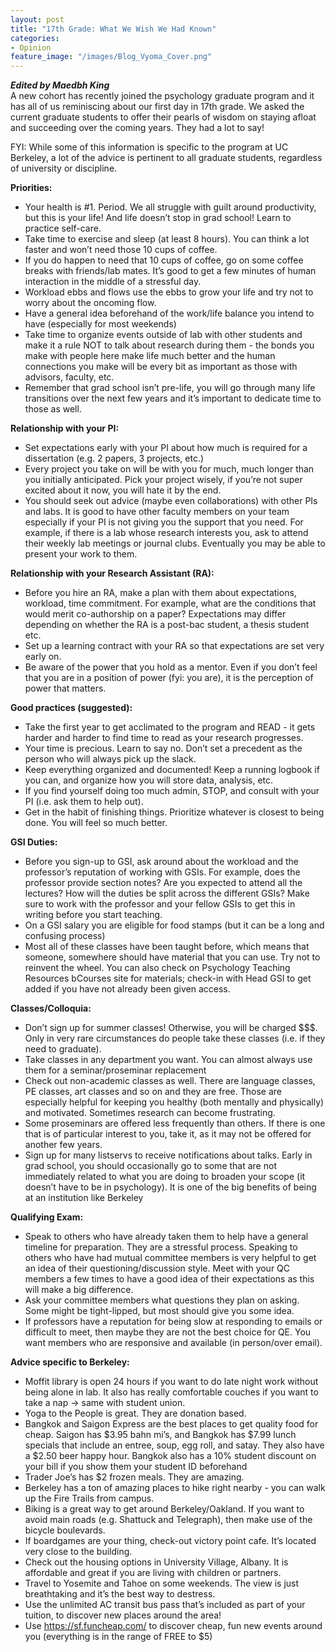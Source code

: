 ```yaml
---
layout: post
title: "17th Grade: What We Wish We Had Known"
categories: 
- Opinion
feature_image: "/images/Blog_Vyoma_Cover.png"
---
```

***Edited by Maedbh King***<br/>
A new cohort has recently joined the psychology graduate program and it has all of us reminiscing about our first day in 17th grade. We asked the current graduate students to offer their pearls of wisdom on staying afloat and succeeding over the coming years. They had a lot to say!

FYI: While some of this information is specific to the program at UC Berkeley, a lot of the advice is pertinent to all graduate students, regardless of university or discipline. 

**Priorities:**
-   Your health is #1. Period. We all struggle with guilt around productivity, but this is your life! And life doesn’t stop in grad school! Learn to practice self-care. 
-   Take time to exercise and sleep (at least 8 hours).  You can think a lot faster and won’t need those 10 cups of coffee.
-   If you do happen to need that 10 cups of coffee, go on some coffee breaks with friends/lab mates.  It’s good to get a few minutes of human interaction in the middle of a stressful day.
-   Workload ebbs and flows use the ebbs to grow your life and try not to worry about the oncoming flow.
-   Have a general idea beforehand of the work/life balance you intend to have (especially for most weekends)
-   Take time to organize events outside of lab with other students and make it a rule NOT to talk about research during them - the bonds you make with people here make life much better and the human connections you make will be every bit as important as those with advisors, faculty, etc.
-   Remember that grad school isn’t pre-life, you will go through many life transitions over the next few years and it’s important to dedicate time to those as well. 

**Relationship with your PI:**
-   Set expectations early with your PI about how much is required for a dissertation (e.g. 2 papers, 3 projects, etc.)
-   Every project you take on will be with you for much, much longer than you initially anticipated. Pick your project wisely, if you’re not super excited about it now, you will hate it by the end.
-   You should seek out advice (maybe even collaborations) with other PIs and labs. It is good to have other faculty members on your team especially if your PI is not giving you the support that you need. For example, if there is a lab whose research interests you, ask to attend their weekly lab meetings or journal clubs. Eventually you may be able to present your work to them.

**Relationship with your Research Assistant (RA):**
-   Before you hire an RA, make a plan with them about expectations, workload, time commitment. For example, what are the conditions that would merit co-authorship on a paper? Expectations may differ depending on whether the RA is a post-bac student, a thesis student etc.
-   Set up a learning contract with your RA so that expectations are set very early on. 
-   Be aware of the power that you hold as a mentor. Even if you don’t feel that you are in a position of power (fyi: you are), it is the perception of power that matters. 

**Good practices (suggested):**
-   Take the first year to get acclimated to the program and READ - it gets harder and harder to find time to read as your research progresses.
-   Your time is precious. Learn to say no. Don’t set a precedent as the person who will always pick up the slack.
-   Keep everything organized and documented!  Keep a running logbook if you can, and organize how you will store data, analysis, etc.
-   If you find yourself doing too much admin, STOP, and consult with your PI (i.e. ask them to help out). 
-   Get in the habit of finishing things. Prioritize whatever is closest to being done. You will feel so much better.

**GSI Duties:**
-   Before you sign-up to GSI, ask around about the workload and the professor’s reputation of working with GSIs. For example, does the professor provide section notes? Are you expected to attend all the lectures? How will the duties be split across the different GSIs? Make sure to work with the professor and your fellow GSIs to get this in writing before you start teaching. 
-   On a GSI salary you are eligible for food stamps (but it can be a long and confusing process)
-   Most all of these classes have been taught before, which means that someone, somewhere should have material that you can use. Try not to reinvent the wheel. You can also check on Psychology Teaching Resources bCourses site for materials; check-in with Head GSI to get added if you have not already been given access.

**Classes/Colloquia:**
-   Don’t sign up for summer classes! Otherwise, you will be charged $$$. Only in very rare circumstances do people take these classes (i.e. if they need to graduate). 
-   Take classes in any department you want. You can almost always use them for a seminar/proseminar replacement
-   Check out non-academic classes as well. There are language classes, PE classes, art classes and so on and they are free. Those are especially helpful for keeping you healthy (both mentally and physically) and motivated. Sometimes research can become frustrating.
-   Some proseminars are offered less frequently than others. If there is one that is of particular interest to you, take it, as it may not be offered for another few years.
-   Sign up for many listservs to receive notifications about talks. Early in grad school, you should occasionally go to some that are not immediately related to what you are doing to broaden your scope (it doesn’t have to be in psychology). It is one of the big benefits of being at an institution like Berkeley

**Qualifying Exam:**
-   Speak to others who have already taken them to help have a general timeline for preparation. They are a stressful process. Speaking to others who have had mutual committee members is very helpful to get an idea of their questioning/discussion style. Meet with your QC members a few times to have a good idea of their expectations as this will make a big difference.
-   Ask your committee members what questions they plan on asking. Some might be tight-lipped, but most should give you some idea.
-   If professors have a reputation for being slow at responding to emails or difficult to meet, then maybe they are not the best choice for QE. You want members who are responsive and available (in person/over email).

**Advice specific to Berkeley:**
-   Moffit library is open 24 hours if you want to do late night work without being alone in lab. It also has really comfortable couches if you want to take a nap → same with student union. 
-   Yoga to the People is great.  They are donation based.
-   Bangkok and Saigon Express are the best places to get quality food for cheap.  Saigon has $3.95 bahn mi’s, and Bangkok has $7.99 lunch specials that include an entree, soup, egg roll, and satay.  They also have a $2.50 beer happy hour. Bangkok also has a 10% student discount on your bill if you show them your student ID beforehand
-   Trader Joe’s has $2 frozen meals.  They are amazing.
-   Berkeley has a ton of amazing places to hike right nearby - you can walk up the Fire Trails from campus.
-   Biking is a great way to get around Berkeley/Oakland. If you want to avoid main roads (e.g. Shattuck and Telegraph), then make use of the bicycle boulevards.
-   If boardgames are your thing, check-out victory point cafe. It’s located very close to the building. 
-   Check out the housing options in University Village, Albany. It is affordable and great if you are living with children or partners.
-   Travel to Yosemite and Tahoe on some weekends. The view is just breathtaking and it’s the best way to destress.
-   Use the unlimited AC transit bus pass that’s included as part of your tuition, to discover new places around the area! 
-   Use https://sf.funcheap.com/ to discover cheap, fun new events around you (everything is in the range of FREE to $5)

